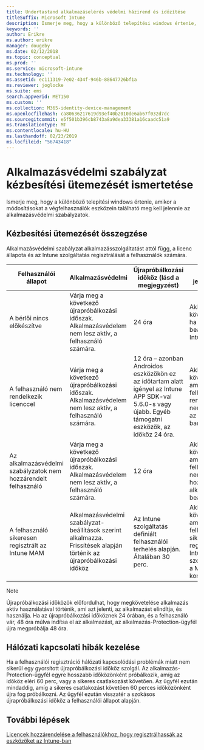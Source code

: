 ```yaml
---
title: Undertastand alkalmazáselérés védelmi házirend és időzítése
titleSuffix: Microsoft Intune
description: Ismerje meg, hogy a különböző telepítési windows értenie, amikor a módosítások meg kell jelennie a végfelhasználói eszközökön az alkalmazásvédelmi szabályzatok.
keywords: ''
author: Erikre
ms.author: erikre
manager: dougeby
ms.date: 02/12/2018
ms.topic: conceptual
ms.prod: ''
ms.service: microsoft-intune
ms.technology: ''
ms.assetid: ec111319-7e02-434f-946b-88647726bf1a
ms.reviewer: joglocke
ms.suite: ems
search.appverid: MET150
ms.custom: ''
ms.collection: M365-identity-device-management
ms.openlocfilehash: ca80636217619d93ef40b2010de6ab67f032d7dc
ms.sourcegitcommit: e5f501b396cb8743a8a9dea33381a16caadc51a9
ms.translationtype: MT
ms.contentlocale: hu-HU
ms.lasthandoff: 02/23/2019
ms.locfileid: "56743418"
---
```

# <a name="understand-app-protection-policy-delivery-timing"></a>Alkalmazásvédelmi szabályzat kézbesítési ütemezését ismertetése

Ismerje meg, hogy a különböző telepítési windows értenie, amikor a módosításokat a végfelhasználók eszközein található meg kell jelennie az alkalmazásvédelmi szabályzatok.

## <a name="delivery-timing-summary"></a>Kézbesítési ütemezését összegzése

Alkalmazásvédelmi szabályzat alkalmazásszolgáltatást attól függ, a licenc állapota és az Intune szolgáltatás regisztrálását a felhasználók számára.  

|    Felhasználói állapot    |    Alkalmazásvédelmi     |    Újrapróbálkozási időköz (lásd a megjegyzést)    |    Miért jelentkezik?    |
|-----------------------------------------------------|-------------------------------------------------------------------------------------------------|--------------------------------------------------------------------------------------|-----------------------------------------------------------------------------------------------------------|
|    A bérlői nincs előkészítve    |    Várja meg a következő újrapróbálkozási időszak.  Alkalmazásvédelem nem lesz aktív, a felhasználó számára.    |    24 óra    |    Akkor következik be, ha nincs beállítva az Intune-bérlő.    |
|    A felhasználó nem rendelkezik licenccel     |    Várja meg a következő újrapróbálkozási időszak.  Alkalmazásvédelem nem lesz aktív, a felhasználó számára.     |    12 óra – azonban Androidos eszközökön ez az időtartam alatt igényel az Intune APP SDK-val 5.6.0-s vagy újabb. Egyéb támogatni eszközök, az időköz 24 óra.   |    Akkor következik be, amikor a felhasználó rendelkezik nem jogosult, az Intune-ban.    |
|    Az alkalmazásvédelmi szabályzatok nem hozzárendelt felhasználó    |    Várja meg a következő újrapróbálkozási időszak.  Alkalmazásvédelem nem lesz aktív, a felhasználó számára.    |    12 óra        |    Akkor következik be, amikor a felhasználó nem hozzárendelt alkalmazás beállításait.    |
|    A felhasználó sikeresen regisztrált az Intune MAM    |    Alkalmazásvédelmi szabályzat-beállítások szerint alkalmazza.    Frissítések alapján történik az újrapróbálkozási időköz    |    Az Intune szolgáltatás definiált felhasználói terhelés alapján.    Általában 30 perc.     |    Akkor következik be, amikor a felhasználó sikeresen regisztrálta az Intune szolgáltatással a MAM-konfiguráció.    |

> [!NOTE]
> Újrapróbálkozási időközök előfordulhat, hogy megkövetelése alkalmazás aktív használatával történik, ami azt jelenti, az alkalmazást elindítja, és használja.  Ha az újrapróbálkozási időköznek 24 órában, és a felhasználó vár, 48 óra múlva indítsa el az alkalmazást, az alkalmazás-Protection-ügyfél újra megpróbálja 48 óra.

## <a name="handling-network-connectivity-issues"></a>Hálózati kapcsolati hibák kezelése

Ha a felhasználói regisztráció hálózati kapcsolódási problémák miatt nem sikerül egy gyorsított újrapróbálkozási időköz szolgál.  Az alkalmazás-Protection-ügyfél egyre hosszabb időközönként próbálkozik, amíg az időköz eléri 60 perc, vagy a sikeres csatlakozást követően.  Az ügyfél ezután mindaddig, amíg a sikeres csatlakozást követően 60 perces időközönként újra fog próbálkozni. Az ügyfél ezután visszatér a szokásos újrapróbálkozási időköz a felhasználói állapot alapján.

## <a name="next-steps"></a>További lépések

[Licencek hozzárendelése a felhasználókhoz, hogy regisztrálhassák az eszközöket az Intune-ban](licenses-assign.md)

